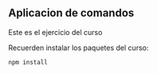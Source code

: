 ## Aplicacion de comandos

Este es el ejercicio del curso

Recuerden instalar los paquetes del curso:

```
npm install
```
